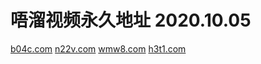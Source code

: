 # 唔溜视频永久地址 2020.10.05

[b04c.com](https://b04c.com "b04c")
[n22v.com](https://n22v.com "n22v")
[wmw8.com](https://wmw8.com "wmw8")
[h3t1.com](https://h3t1.com "h3t1")
